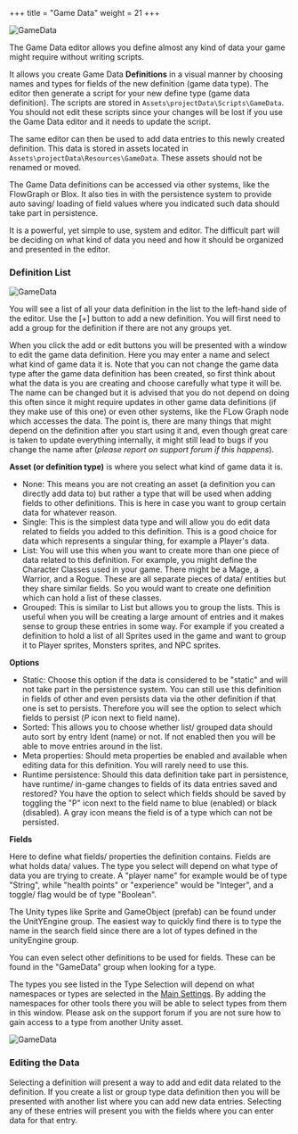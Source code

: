 +++
title = "Game Data"
weight = 21
+++

![GameData](/images/gamedata/00.png?classes=border,shadow)

The Game Data editor allows you define almost any kind of data your game might require without writing scripts.

It allows you create Game Data **Definitions** in a visual manner by choosing names and types for fields of the new definition (game data type). The editor then generate a script for your new define type (game data definition). The scripts are stored in `Assets\projectData\Scripts\GameData`. You should not edit these scripts since your changes will be lost if you use the Game Data editor and it needs to update the script.

The same editor can then be used to add data entries to this newly created definition. This data is stored in assets located in `Assets\projectData\Resources\GameData`. These assets should not be renamed or moved.

The Game Data definitions can be accessed via other systems, like the FlowGraph or Blox. It also ties in with the persistence system to provide auto saving/ loading of field values where you indicated such data should take part in persistence.

It is a powerful, yet simple to use, system and editor. The difficult part will be deciding on what kind of data you need and how it should be organized and presented in the editor.

### Definition List

![GameData](/images/gamedata/01.png?classes=border,shadow)

You will see a list of all your data definition in the list to the left-hand side of the editor. Use the [+] button to add a new definition. You will first need to add a group for the definition if there are not any groups yet.

When you click the add or edit buttons you will be presented with a window to edit the game data definition. Here you may enter a name and select what kind of game data it is. Note that you can not change the game data type after the game data definition has been created, so first think about what the data is you are creating and choose carefully what type it will be. The name can be changed but it is advised that you do not depend on doing this often since it might require updates in other game data definitions (if they make use of this one) or even other systems, like the FLow Graph node which accesses the data. The point is, there are many things that might depend on the definition after you start using it and, even though great care is taken to update everything internally, it might still lead to bugs if you change the name after (*please report on support forum if this happens*).

**Asset (or definition type)** is where you select what kind of game data it is.

- None: This means you are not creating an asset (a definition you can directly add data to) but rather a type that will be used when adding fields to other definitions. This is here in case you want to group certain data for whatever reason.
- Single: This is the simplest data type and will allow you do edit data related to fields you added to this definition. This is a good choice for data which represents a singular thing, for example a Player's data.
- List: You will use this when you want to create more than one piece of data related to this definition. For example, you might define the Character Classes used in your game. There might be a Mage, a Warrior, and a Rogue. These are all separate pieces of data/ entities but they share similar fields. So you would want to create one definition which can hold a list of these classes.
- Grouped: This is similar to List but allows you to group the lists. This is useful when you will be creating a large amount of entries and it makes sense to group these entries in some way. For example if you created a definition to hold a list of all Sprites used in the game and want to group it to Player sprites, Monsters sprites, and NPC sprites.

**Options** 

- Static: Choose this option if the data is considered to be "static" and will not take part in the persistence system. You can still use this definition in fields of other and even persists data via the other definition if that one is set to persists. Therefore you will see the option to select which fields to persist (*P* icon next to field name).
- Sorted: This allows you to choose whether list/ grouped data should auto sort by entry Ident (name) or not. If not enabled then you will be able to move entries around in the list.
- Meta properties: Should meta properties be enabled and available when editing data for this definition. You will rarely need to use this.
- Runtime persistence: Should this data definition take part in persistence, have runtime/ in-game changes to fields of its data entries saved and restored? You have the option to select which fields should be saved by toggling the "P" icon next to the field name to blue (enabled) or black (disabled). A gray icon means the field is of a type which can not be persisted.

**Fields**

Here to define what fields/ properties the definition contains. Fields are what holds data/ values. The type you select will depend on what type of data you are trying to create. A "player name" for example would be of type "String", while "health points" or "experience" would be "Integer", and a toggle/ flag would be of type "Boolean". 

The Unity types like Sprite and GameObject (prefab) can be found under the UnitYEngine group. The easiest way to quickly find there is to type the name in the search field since there are a lot of types defined in the unityEngine group.

You can even select other definitions to be used for fields. These can be found in the "GameData" group when looking for a type.

The types you see listed in the Type Selection will depend on what namespaces or types are selected in the [Main Settings](/bgs/bgs-mained/bgs-mained-main/#main-settings). By adding the namespaces for other tools there you will be able to select types from them in this window. Please ask on the support forum if you are not sure how to gain access to a type from another Unity asset.

![GameData](/images/gamedata/02.png?classes=border,shadow)

### Editing the Data

Selecting a definition will present a way to add and edit data related to the definition. If you create a list or group type data definition then you will be presented with another list where you can add new data entries. Selecting any of these entries will present you with the fields where you can enter data for that entry.

